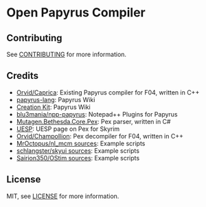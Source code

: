 # Open Papyrus Compiler

## Contributing

See [CONTRIBUTING](CONTRIBUTING.md) for more information.

## Credits

- [Orvid/Caprica](https://github.com/Orvid/Caprica): Existing Papyrus compiler for F04, written in C++
- [papyrus-lang](https://github.com/joelday/papyrus-lang/wiki/Papyrus): Papyrus Wiki
- [Creation Kit](https://www.creationkit.com/index.php?title=Category:Papyrus): Papyrus Wiki
- [blu3mania/npp-papyrus](https://github.com/blu3mania/npp-papyrus): Notepad++ Plugins for Papyrus
- [Mutagen.Bethesda.Core.Pex](https://github.com/Mutagen-Modding/Mutagen/tree/dev/Mutagen.Bethesda.Core/Pex): Pex parser, written in C#
- [UESP](https://en.uesp.net/wiki/Skyrim_Mod:Compiled_Script_File_Format): UESP page on Pex for Skyrim
- [Orvid/Champollion](https://github.com/Orvid/Champollion): Pex decompiler for F04, written in C++
- [MrOctopus/nl_mcm sources](https://github.com/MrOctopus/nl_mcm/tree/main/main/source): Example scripts
- [schlangster/skyui sources](https://github.com/schlangster/skyui/tree/master/dist/Data/Scripts/Source): Example scripts
- [Sairion350/OStim sources](https://github.com/Sairion350/OStim/tree/main/Scripts/Source): Example scripts

## License

MIT, see [LICENSE](LICENSE) for more information.
